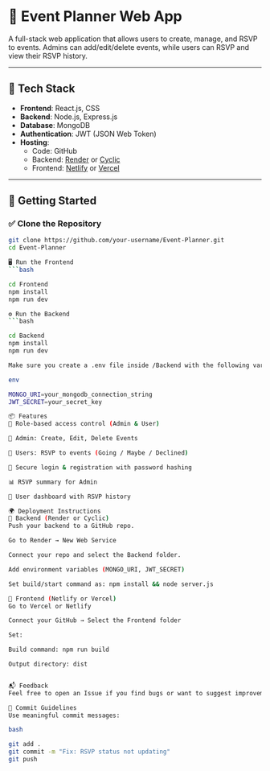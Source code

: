 # 🎉 Event Planner Web App

A full-stack web application that allows users to create, manage, and RSVP to events. Admins can add/edit/delete events, while users can RSVP and view their RSVP history.

---

## 🔧 Tech Stack

- **Frontend**: React.js, CSS
- **Backend**: Node.js, Express.js
- **Database**: MongoDB
- **Authentication**: JWT (JSON Web Token)
- **Hosting**:
  - Code: GitHub
  - Backend: [Render](https://render.com) or [Cyclic](https://www.cyclic.sh/)
  - Frontend: [Netlify](https://netlify.com) or [Vercel](https://vercel.com)

---

## 🚀 Getting Started

### ✅ Clone the Repository

```bash
git clone https://github.com/your-username/Event-Planner.git
cd Event-Planner

🖥️ Run the Frontend
```bash

cd Frontend
npm install
npm run dev

⚙️ Run the Backend
```bash

cd Backend
npm install
npm run dev

Make sure you create a .env file inside /Backend with the following variables:

env

MONGO_URI=your_mongodb_connection_string
JWT_SECRET=your_secret_key

📦 Features
🧑 Role-based access control (Admin & User)

📝 Admin: Create, Edit, Delete Events

📅 Users: RSVP to events (Going / Maybe / Declined)

🔐 Secure login & registration with password hashing

📊 RSVP summary for Admin

👤 User dashboard with RSVP history

🌍 Deployment Instructions
🔷 Backend (Render or Cyclic)
Push your backend to a GitHub repo.

Go to Render → New Web Service

Connect your repo and select the Backend folder.

Add environment variables (MONGO_URI, JWT_SECRET)

Set build/start command as: npm install && node server.js

🔶 Frontend (Netlify or Vercel)
Go to Vercel or Netlify

Connect your GitHub → Select the Frontend folder

Set:

Build command: npm run build

Output directory: dist


📬 Feedback
Feel free to open an Issue if you find bugs or want to suggest improvements!

📝 Commit Guidelines
Use meaningful commit messages:

bash

git add .
git commit -m "Fix: RSVP status not updating"
git push
